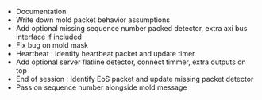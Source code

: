 - Documentation
- Write down mold packet behavior assumptions
- Add optional missing sequence number packed detector, extra axi bus interface if 
    included
- Fix bug on mold mask
- Heartbeat : Identify heartbeat packet and update timer
- Add optional server flatline detector, connect timmer, extra outputs on top
- End of session : Identify EoS packet and update missing packet detector
- Pass on sequence number alongside mold message
